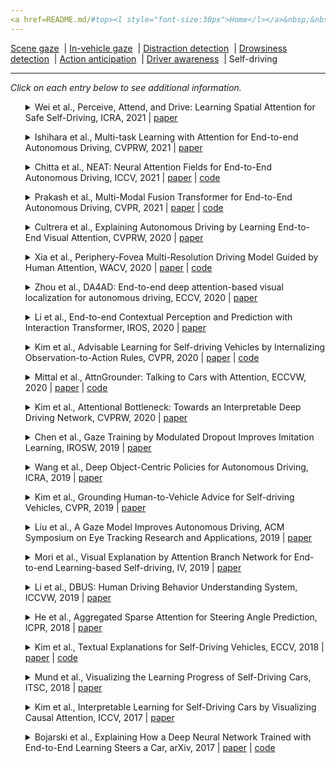 ```yaml
---
<a href=README.md/#top><l style="font-size:30px">Home</l></a>&nbsp;&nbsp;| <a href=behavioral.md><l style="font-size:30px">Behavioral</l></a>&nbsp;&nbsp;| <l style="font-size:35px">Applications</l>&nbsp;&nbsp;| <a href=datasets.md><l style="font-size:30px">Datasets</l></a>&nbsp;&nbsp;
---
```


[Scene gaze](scene_gaze.md)&nbsp;&nbsp;| [In-vehicle gaze](in-vehicle_gaze.md)&nbsp;&nbsp;| [Distraction detection](distraction_detection.md)&nbsp;&nbsp;| [Drowsiness detection](drowsiness_detection.md)&nbsp;&nbsp;| [Action anticipation](action_anticipation.md)&nbsp;&nbsp;| [Driver awareness](driver_awareness.md)&nbsp;&nbsp;| Self-driving&nbsp;&nbsp;
___
*Click on each entry below to see additional information.*
<ul><a name=2021_ICRA_Wei></a>
<details close>
<summary>Wei et al., Perceive, Attend, and Drive: Learning Spatial Attention for Safe Self-Driving, ICRA, 2021 | <a href=https://doi.org/10.1109/ICRA48506.2021.9561904>paper</a></summary>
<ul>
Dataset(s): Drive4D, nuScenes
</ul>
<ul>
<pre>
@inproceedings{2021_ICRA_Wei,
    author = "Wei, Bob and Ren, Mengye and Zeng, Wenyuan and Liang, Ming and Yang, Bin and Urtasun, Raquel",
    title = "Perceive, Attend, and Drive: Learning Spatial Attention for Safe Self-Driving",
    booktitle = "ICRA",
    year = "2021"
}
</pre>
</ul>
</ul>
<ul><a name=2021_CVPRW_Ishihara></a>
<details close>
<summary>Ishihara et al., Multi-task Learning with Attention for End-to-end Autonomous Driving, CVPRW, 2021 | <a href=https://openaccess.thecvf.com/content/CVPR2021W/WAD/papers/Ishihara_Multi-Task_Learning_With_Attention_for_End-to-End_Autonomous_Driving_CVPRW_2021_paper.pdf>paper</a></summary>
<ul>
Dataset(s): CARLA
</ul>
<ul>
<pre>
@inproceedings{2021_CVPRW_Ishihara,
    author = "Ishihara, Keishi and Kanervisto, Anssi and Miura, Jun and Hautamaki, Ville",
    title = "Multi-task Learning with Attention for End-to-end Autonomous Driving",
    booktitle = "CVPRW",
    year = "2021"
}
</pre>
</ul>
</ul>
<ul><a name=2021_ICCV_Chitta></a>
<details close>
<summary>Chitta et al., NEAT: Neural Attention Fields for End-to-End Autonomous Driving, ICCV, 2021 | <a href=https://openaccess.thecvf.com/content/ICCV2021/papers/Chitta_NEAT_Neural_Attention_Fields_for_End-to-End_Autonomous_Driving_ICCV_2021_paper.pdf>paper</a> | <a href=https://github.com/autonomousvision/neat>code</a></summary>
<ul>
Dataset(s): CARLA
</ul>
<ul>
<pre>
@inproceedings{2021_ICCV_Chitta,
    author = "Chitta, Kashyap and Prakash, Aditya and Geiger, Andreas",
    title = "NEAT: Neural Attention Fields for End-to-End Autonomous Driving",
    booktitle = "ICCV",
    year = "2021"
}
</pre>
</ul>
</ul>
<ul><a name=2021_CVPR_Prakash></a>
<details close>
<summary>Prakash et al., Multi-Modal Fusion Transformer for End-to-End Autonomous Driving, CVPR, 2021 | <a href=https://openaccess.thecvf.com/content/CVPR2021/papers/Prakash_Multi-Modal_Fusion_Transformer_for_End-to-End_Autonomous_Driving_CVPR_2021_paper.pdf#page=1&zoom=auto,-100,798>paper</a> | <a href=https://github.com/autonomousvision/transfuser>code</a></summary>
<ul>
Dataset(s): CARLA
</ul>
<ul>
<pre>
@inproceedings{2021_CVPR_Prakash,
    author = "Prakash, Aditya and Chitta, Kashyap and Geiger, Andreas",
    title = "Multi-Modal Fusion Transformer for End-to-End Autonomous Driving",
    booktitle = "CVPR",
    year = "2021"
}
</pre>
</ul>
</ul>
<ul><a name=2020_CVPRW_Cultrera></a>
<details close>
<summary>Cultrera et al., Explaining Autonomous Driving by Learning End-to-End Visual Attention, CVPRW, 2020 | <a href=https://openaccess.thecvf.com/content_CVPRW_2020/papers/w20/Cultrera_Explaining_Autonomous_Driving_by_Learning_End-to-End_Visual_Attention_CVPRW_2020_paper.pdf>paper</a></summary>
<ul>
Dataset(s): CARLA
</ul>
<ul>
<pre>
@inproceedings{2020_CVPRW_Cultrera,
    author = "Cultrera, Luca and Seidenari, Lorenzo and Becattini, Federico and Pala, Pietro and Del Bimbo, Alberto",
    title = "{Explaining Autonomous Driving by Learning End-to-End Visual Attention}",
    booktitle = "CVPRW",
    year = "2020"
}
</pre>
</ul>
</ul>
<ul><a name=2020_WACV_Xia></a>
<details close>
<summary>Xia et al., Periphery-Fovea Multi-Resolution Driving Model Guided by Human Attention, WACV, 2020 | <a href=https://openaccess.thecvf.com/content_WACV_2020/papers/Xia_Periphery-Fovea_Multi-Resolution_Driving_Model_Guided_by_Human_Attention_WACV_2020_paper.pdf>paper</a> | <a href=https://github.com/pascalxia/periphery_fovea_driving>code</a></summary>
<ul>
Dataset(s): BDD-X, BDD-A, <a href=datasets.md#DR(eye)VE>DR(eye)VE</a>
</ul>
<ul>
<pre>
@inproceedings{2020_WACV_Xia,
    author = "Xia, Ye and Kim, Jinkyu and Canny, John and Zipser, Karl and Canas-Bajo, Teresa and Whitney, David",
    title = "Periphery-fovea multi-resolution driving model guided by human attention",
    booktitle = "WACV",
    year = "2020"
}
</pre>
</ul>
</ul>
<ul><a name=2020_ECCV_Zhou></a>
<details close>
<summary>Zhou et al., DA4AD: End-to-end deep attention-based visual localization for autonomous driving, ECCV, 2020 | <a href=http://www.ecva.net/papers/eccv_2020/papers_ECCV/papers/123730273.pdf>paper</a></summary>
<ul>
Dataset(s): Apollo-DaoxiangLake
</ul>
<ul>
<pre>
@inproceedings{2020_ECCV_Zhou,
    author = "Zhou, Yao and Wan, Guowei and Hou, Shenhua and Yu, Li and Wang, Gang and Rui, Xiaofei and Song, Shiyu",
    title = "DA4AD: End-to-end deep attention-based visual localization for autonomous driving",
    booktitle = "ECCV",
    year = "2020"
}
</pre>
</ul>
</ul>
<ul><a name=2020_IROS_Li_1></a>
<details close>
<summary>Li et al., End-to-end Contextual Perception and Prediction with Interaction Transformer, IROS, 2020 | <a href=https://doi.org/10.1109/IROS45743.2020.9341392>paper</a></summary>
<ul>
Dataset(s): ATG4D, nuScenes
</ul>
<ul>
<pre>
@inproceedings{2020_IROS_Li_1,
    author = "Li, Lingyun Luke and Yang, Bin and Liang, Ming and Zeng, Wenyuan and Ren, Mengye and Segal, Sean and Urtasun, Raquel",
    title = "End-to-end contextual perception and prediction with interaction transformer",
    booktitle = "IROS",
    year = "2020"
}
</pre>
</ul>
</ul>
<ul><a name=2020_CVPR_Kim></a>
<details close>
<summary>Kim et al., Advisable Learning for Self-driving Vehicles by Internalizing Observation-to-Action Rules, CVPR, 2020 | <a href=https://openaccess.thecvf.com/content_CVPR_2020/papers/Kim_Advisable_Learning_for_Self-Driving_Vehicles_by_Internalizing_Observation-to-Action_Rules_CVPR_2020_paper.pdf>paper</a> | <a href=https://github.com/JinkyuKimUCB/advisable-driving>code</a></summary>
<ul>
Dataset(s): BDD-X, CARLA
</ul>
<ul>
<pre>
@inproceedings{2020_CVPR_Kim,
    author = "Kim, Jinkyu and Moon, Suhong and Rohrbach, Anna and Darrell, Trevor and Canny, John",
    title = "Advisable learning for self-driving vehicles by internalizing observation-to-action rules",
    booktitle = "CVPR",
    year = "2020"
}
</pre>
</ul>
</ul>
<ul><a name=2020_ECCVW_Mittal></a>
<details close>
<summary>Mittal et al., AttnGrounder: Talking to Cars with Attention, ECCVW, 2020 | <a href=https://doi.org/10.1007/978-3-030-66096-3_6>paper</a> | <a href=https://github.com/i-m-vivek/AttnGrounder>code</a></summary>
<ul>
Dataset(s): Talk2Car
</ul>
<ul>
<pre>
@inproceedings{2020_ECCVW_Mittal,
    author = "Mittal, Vivek",
    title = "Attngrounder: Talking to cars with attention",
    booktitle = "ECCV",
    year = "2020"
}
</pre>
</ul>
</ul>
<ul><a name=2020_CVPRW_Kim></a>
<details close>
<summary>Kim et al., Attentional Bottleneck: Towards an Interpretable Deep Driving Network, CVPRW, 2020 | <a href=https://openaccess.thecvf.com/content_CVPRW_2020/papers/w20/Kim_Attentional_Bottleneck_Towards_an_Interpretable_Deep_Driving_Network_CVPRW_2020_paper.pdf>paper</a></summary>
<ul>
Dataset(s): private
</ul>
<ul>
<pre>
@inproceedings{2020_CVPRW_Kim,
    author = "Kim, Jinkyu and Bansal, Mayank",
    title = "Attentional bottleneck: Towards an interpretable deep driving network",
    booktitle = "CVPR",
    year = "2020"
}
</pre>
</ul>
</ul>
<ul><a name=2019_IROSW_Chen></a>
<details close>
<summary>Chen et al., Gaze Training by Modulated Dropout Improves Imitation Learning, IROSW, 2019 | <a href=https://doi.org/10.1109/IROS40897.2019.8967843>paper</a></summary>
<ul>
Dataset(s): TORCS
</ul>
<ul>
<pre>
@inproceedings{2019_IROSW_Chen,
    author = "Chen, Yuying and Liu, Congcong and Tai, Lei and Liu, Ming and Shi, Bertram E",
    title = "Gaze training by modulated dropout improves imitation learning",
    booktitle = "IROS",
    year = "2019"
}
</pre>
</ul>
</ul>
<ul><a name=2019_ICRA_Wang></a>
<details close>
<summary>Wang et al., Deep Object-Centric Policies for Autonomous Driving, ICRA, 2019 | <a href=https://doi.org/10.1109/ICRA.2019.8794224>paper</a></summary>
<ul>
Dataset(s): BDD
</ul>
<ul>
<pre>
@inproceedings{2019_ICRA_Wang,
    author = "Wang, Dequan and Devin, Coline and Cai, Qi-Zhi and Yu, Fisher and Darrell, Trevor",
    title = "Deep object-centric policies for autonomous driving",
    booktitle = "ICRA",
    year = "2019"
}
</pre>
</ul>
</ul>
<ul><a name=2019_CVPR_Kim></a>
<details close>
<summary>Kim et al., Grounding Human-to-Vehicle Advice for Self-driving Vehicles, CVPR, 2019 | <a href=https://openaccess.thecvf.com/content_CVPR_2019/papers/Kim_Grounding_Human-To-Vehicle_Advice_for_Self-Driving_Vehicles_CVPR_2019_paper.pdf>paper</a></summary>
<ul>
Dataset(s): <a href=datasets.md#HAD>HAD</a>
</ul>
<ul>
<pre>
@inproceedings{2019_CVPR_Kim,
    author = "Kim, Jinkyu and Misu, Teruhisa and Chen, Yi-Ting and Tawari, Ashish and Canny, John",
    title = "Grounding human-to-vehicle advice for self-driving vehicles",
    booktitle = "CVPR",
    year = "2019"
}
</pre>
</ul>
</ul>
<ul><a name=2019_ACM_Liu></a>
<details close>
<summary>Liu et al., A Gaze Model Improves Autonomous Driving, ACM Symposium on Eye Tracking Research and Applications, 2019 | <a href=https://doi.org/10.1145/3314111.3319846>paper</a></summary>
<ul>
Dataset(s): TORCS
</ul>
<ul>
<pre>
@inproceedings{2019_ACM_Liu,
    author = "Liu, Congcong and Chen, Yuying and Tai, Lei and Ye, Haoyang and Liu, Ming and Shi, Bertram E",
    title = "A gaze model improves autonomous driving",
    booktitle = "ETRA",
    year = "2019"
}
</pre>
</ul>
</ul>
<ul><a name=2019_IV_Mori></a>
<details close>
<summary>Mori et al., Visual Explanation by Attention Branch Network for End-to-end Learning-based Self-driving, IV, 2019 | <a href=https://doi.org/10.1109/IVS.2019.8813900>paper</a></summary>
<ul>
Dataset(s): private
</ul>
<ul>
<pre>
@inproceedings{2019_IV_Mori,
    author = "Mori, Keisuke and Fukui, Hiroshi and Murase, Takuya and Hirakawa, Tsubasa and Yamashita, Takayoshi and Fujiyoshi, Hironobu",
    title = "Visual explanation by attention branch network for end-to-end learning-based self-driving",
    booktitle = "IV",
    year = "2019"
}
</pre>
</ul>
</ul>
<ul><a name=2019_ICCVW_Li></a>
<details close>
<summary>Li et al., DBUS: Human Driving Behavior Understanding System, ICCVW, 2019 | <a href=https://openaccess.thecvf.com/content_ICCVW_2019/papers/ADW/Li_DBUS_Human_Driving_Behavior_Understanding_System_ICCVW_2019_paper.pdf>paper</a></summary>
<ul>
Dataset(s): private
</ul>
<ul>
<pre>
@inproceedings{2019_ICCVW_Li,
    author = "Li, Max Guangyu and Jiang, Bo and Che, Zhengping and Shi, Xuefeng and Liu, Mengyao and Meng, Yiping and Ye, Jieping and Liu, Yan",
    title = "DBUS: Human Driving Behavior Understanding System.",
    booktitle = "ICCVW",
    year = "2019"
}
</pre>
</ul>
</ul>
<ul><a name=2018_ICPR_He></a>
<details close>
<summary>He et al., Aggregated Sparse Attention for Steering Angle Prediction, ICPR, 2018 | <a href=https://doi.org/10.1109/ICPR.2018.8546051>paper</a></summary>
<ul>
Dataset(s): DIPLECS, Comma.ai
</ul>
<ul>
<pre>
@inproceedings{2018_ICPR_He,
    author = "He, Sen and Kangin, Dmitry and Mi, Yang and Pugeault, Nicolas",
    title = "{Aggregated Sparse Attention for Steering Angle Prediction}",
    booktitle = "ICPR",
    year = "2018"
}
</pre>
</ul>
</ul>
<ul><a name=2018_ECCV_Kim></a>
<details close>
<summary>Kim et al., Textual Explanations for Self-Driving Vehicles, ECCV, 2018 | <a href=https://openaccess.thecvf.com/content_ECCV_2018/papers/Jinkyu_Kim_Textual_Explanations_for_ECCV_2018_paper.pdf>paper</a> | <a href=https://github.com/JinkyuKimUCB/explainable-deep-driving>code</a></summary>
<ul>
Dataset(s): BDD-X
</ul>
<ul>
<pre>
@inproceedings{2018_ECCV_Kim,
    author = "Kim, Jinkyu and Rohrbach, Anna and Darrell, Trevor and Canny, John and Akata, Zeynep",
    title = "Textual explanations for self-driving vehicles",
    booktitle = "ECCV",
    year = "2018"
}
</pre>
</ul>
</ul>
<ul><a name=2018_ITSC_Mund></a>
<details close>
<summary>Mund et al., Visualizing the Learning Progress of Self-Driving Cars, ITSC, 2018 | <a href=https://doi.org/10.1109/ITSC.2018.8569464>paper</a></summary>
<ul>
Dataset(s): <a href=datasets.md#Dashcam dataset>Dashcam dataset</a>
</ul>
<ul>
<pre>
@inproceedings{2018_ITSC_Mund,
    author = {Mund, Sandro and Frank, Rapha{\"e}l and Varisteas, Georgios and State, Radu},
    title = "{Visualizing the Learning Progress of Self-Driving Cars}",
    booktitle = "ITSC",
    year = "2018"
}
</pre>
</ul>
</ul>
<ul><a name=2017_ICCV_Kim></a>
<details close>
<summary>Kim et al., Interpretable Learning for Self-Driving Cars by Visualizing Causal Attention, ICCV, 2017 | <a href=https://openaccess.thecvf.com/content_ICCV_2017/papers/Kim_Interpretable_Learning_for_ICCV_2017_paper.pdf>paper</a></summary>
<ul>
Dataset(s): Comma.ai, Udacity, private
</ul>
<ul>
<pre>
@inproceedings{2017_ICCV_Kim,
    author = "Kim, Jinkyu and Canny, John",
    title = "Interpretable learning for self-driving cars by visualizing causal attention",
    booktitle = "ICCV",
    year = "2017"
}
</pre>
</ul>
</ul>
<ul><a name=2017_arXiv_Bojarski></a>
<details close>
<summary>Bojarski et al., Explaining How a Deep Neural Network Trained with End-to-End Learning Steers a Car, arXiv, 2017 | <a href=https://arxiv.org/pdf/1704.07911.pdf>paper</a> | <a href=https://github.com/AutoDeep/PilotNet>code</a></summary>
<ul>
Dataset(s): private
</ul>
<ul>
<pre>
@article{2017_arXiv_Bojarski,
    author = "Bojarski, Mariusz and Yeres, Philip and Choromanska, Anna and Choromanski, Krzysztof and Firner, Bernhard and Jackel, Lawrence and Muller, Urs",
    title = "Explaining how a deep neural network trained with end-to-end learning steers a car",
    journal = "arXiv:1704.07911",
    year = "2017"
}
</pre>
</ul>
</ul>
